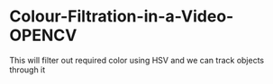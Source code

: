 # Colour-Filtration-in-a-Video-OPENCV
This will filter out required color using HSV and we can track objects through it
